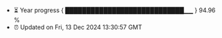 - ⏳ Year progress { ████████████████████████████▁▁ } 94.96 %
- ⏰ Updated on Fri, 13 Dec 2024 13:30:57 GMT

